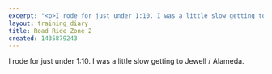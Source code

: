 ```yaml
---
excerpt: "<p>I rode for just under 1:10. I was a little slow getting to Jewell / Alameda.</p>"
layout: training_diary
title: Road Ride Zone 2
created: 1435879243
---
```

<p>I rode for just under 1:10. I was a little slow getting to Jewell / Alameda.</p>
